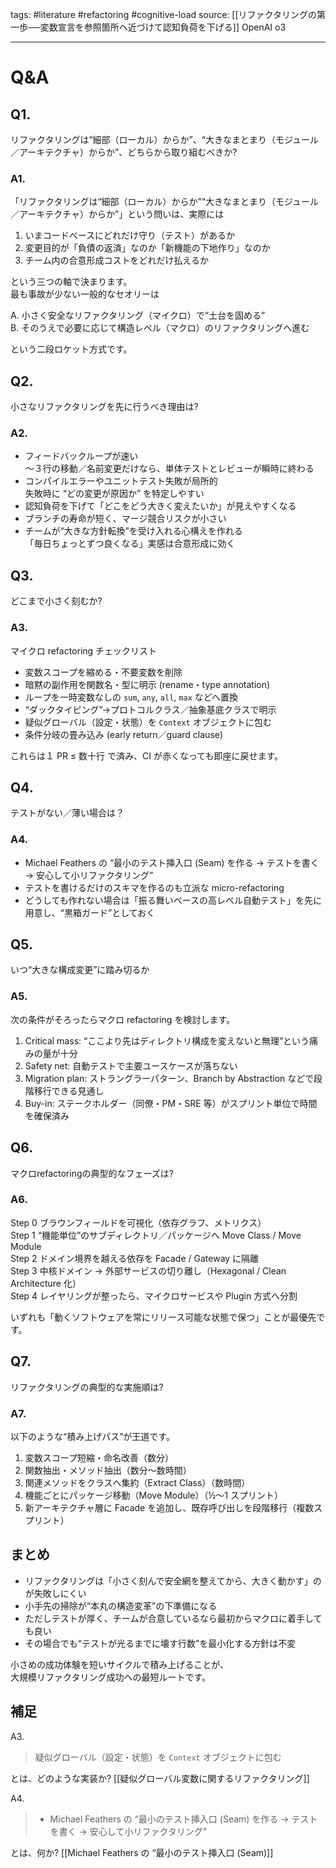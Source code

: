 tags:
	#literature 
	#refactoring 
	#cognitive-load 
source:
	[[リファクタリングの第一歩──変数宣言を参照箇所へ近づけて認知負荷を下げる]]
	OpenAI o3

---
# Q&A
## Q1.
リファクタリングは“細部（ローカル）からか”、“大きなまとまり（モジュール／アーキテクチャ）からか”、どちらから取り組むべきか?

### A1.
「リファクタリングは“細部（ローカル）からか”“大きなまとまり（モジュール／アーキテクチャ）からか”」という問いは、実際には

1. いまコードベースにどれだけ守り（テスト）があるか
2. 変更目的が「負債の返済」なのか「新機能の下地作り」なのか
3. チーム内の合意形成コストをどれだけ払えるか

という三つの軸で決まります。  
最も事故が少ない一般的なセオリーは

A. 小さく安全なリファクタリング（マイクロ）で“土台を固める”  
B. そのうえで必要に応じて構造レベル（マクロ）のリファクタリングへ進む

という二段ロケット方式です。

## Q2.
小さなリファクタリングを先に行うべき理由は?

### A2.
* フィードバックループが速い  
	～３行の移動／名前変更だけなら、単体テストとレビューが瞬時に終わる  
* コンパイルエラーやユニットテスト失敗が局所的  
	失敗時に “どの変更が原因か” を特定しやすい  
* 認知負荷を下げて「どこをどう大きく変えたいか」が見えやすくなる  
* ブランチの寿命が短く、マージ競合リスクが小さい  
* チームが“大きな方針転換”を受け入れる心構えを作れる  
	 「毎日ちょっとずつ良くなる」実感は合意形成に効く

## Q3.
どこまで小さく刻むか?

### A3.
マイクロ refactoring チェックリスト

* 変数スコープを縮める・不要変数を削除
*  暗黙の副作用を関数名・型に明示 (rename・type annotation)  
*  ループを⼀時変数なしの `sum`, `any`, `all`, `max` などへ置換  
*  “ダックタイピング”→プロトコルクラス／抽象基底クラスで明示  
*  疑似グローバル（設定・状態）を `Context` オブジェクトに包む  
*  条件分岐の畳み込み (early return／guard clause)
	
これらは１ PR ≤ 数十行 で済み、CI が赤くなっても即座に戻せます。

## Q4.
テストがない／薄い場合は？  

### A4.
* Michael Feathers の “最小のテスト挿入口 (Seam) を作る → テストを書く → 安心して小リファクタリング”  
* テストを書けるだけのスキマを作るのも立派な micro-refactoring  
* どうしても作れない場合は「振る舞いベースの高レベル自動テスト」を先に用意し、“黒箱ガード”としておく

## Q5.
いつ“大きな構成変更”に踏み切るか

### A5.
次の条件がそろったらマクロ refactoring を検討します。

1. Critical mass: “ここより先はディレクトリ構成を変えないと無理”という痛みの量が十分
2. Safety net: 自動テストで主要ユースケースが落ちない
3. Migration plan: ストラングラーパターン、Branch by Abstraction などで段階移行できる見通し
4. Buy-in: ステークホルダー（同僚・PM・SRE 等）がスプリント単位で時間を確保済み

## Q6.
マクロrefactoringの典型的なフェーズは?

### A6.
Step 0 ブラウンフィールドを可視化（依存グラフ、メトリクス）  
Step 1 “機能単位”のサブディレクトリ／パッケージへ Move Class / Move Module  
Step 2 ドメイン境界を越える依存を Facade / Gateway に隔離  
Step 3 中核ドメイン → 外部サービスの切り離し（Hexagonal / Clean Architecture 化）  
Step 4 レイヤリングが整ったら、マイクロサービスや Plugin 方式へ分割

いずれも「動くソフトウェアを常にリリース可能な状態で保つ」ことが最優先です。

## Q7.
リファクタリングの典型的な実施順は?

### A7.
以下のような“積み上げパス”が王道です。

1. 変数スコープ短縮・命名改善（数分）
2. 関数抽出・メソッド抽出（数分～数時間）
3. 関連メソッドをクラスへ集約（Extract Class）（数時間）
4. 機能ごとにパッケージ移動（Move Module）（½～1 スプリント）
5. 新アーキテクチャ層に Facade を追加し、既存呼び出しを段階移行（複数スプリント）
  
## まとめ   
* リファクタリングは「小さく刻んで安全網を整えてから、大きく動かす」のが失敗しにくい  
* 小手先の掃除が“本丸の構造変革”の下準備になる  
* ただしテストが厚く、チームが合意しているなら最初からマクロに着手しても良い  
* その場合でも“テストが光るまでに壊す行数”を最小化する方針は不変

小さめの成功体験を短いサイクルで積み上げることが、  
大規模リファクタリング成功への最短ルートです。

## 補足
A3.
>疑似グローバル（設定・状態）を `Context` オブジェクトに包む  

とは、どのような実装か?
[[疑似グローバル変数に関するリファクタリング]]


A4.
>* Michael Feathers の “最小のテスト挿入口 (Seam) を作る → テストを書く → 安心して小リファクタリング”  

とは、何か?
[[Michael Feathers の “最小のテスト挿入口 (Seam)]]